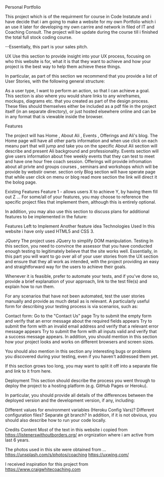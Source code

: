 Personal Portfolio 

This project which is of the requirment for course in Code Instatute and i have decide that i am going to make a website for my own
Portfolio which i an use it later for developing my own carrire and network in filed of IT  and Coaching Consult.
The project will be update during the course till i finished the total full stock coding course.

--Essentially, this part is your sales pitch.

UX
Use this section to provide insight into your UX process, focusing on who this website is for, what it is that they want to achieve and how your project is the best way to help them achieve these things.

In particular, as part of this section we recommend that you provide a list of User Stories, with the following general structure:

As a user type, I want to perform an action, so that I can achieve a goal.
This section is also where you would share links to any wireframes, mockups, diagrams etc. that you created as part of the design process. These files should themselves either be included as a pdf file in the project itself (in an separate directory), or just hosted elsewhere online and can be in any format that is viewable inside the browser.

Features

The project will has Home , About Ali , Events , Offerings and Ali's blog.
The Home page will have all other parts information and when use click on each meanu part that will jump and take you on the specific
About Ali section will describe and present Ali background and professionality.
Events section will give users information about free weekly events that they can test to meet and have one hour free coach session.
Offerings will provide infromation about all privte and groups courses , seminars and workshops which will be provide by webstir owner. 
section only Blog section will have sperate page that while user click on menu or blog read more section the link will direct it the bolog page.


Existing Features
Feature 1 - allows users X to achieve Y, by having them fill out Z
...
For some/all of your features, you may choose to reference the specific project files that implement them, although this is entirely optional.

In addition, you may also use this section to discuss plans for additional features to be implemented in the future:

Features Left to Implement
Another feature idea
Technologies Used
In this website i have only used HTML5 and CSS 3. 

JQuery
The project uses JQuery to simplify DOM manipulation.
Testing
In this section, you need to convince the assessor that you have conducted enough testing to legitimately believe that the site works well. Essentially, in this part you will want to go over all of your user stories from the UX section and ensure that they all work as intended, with the project providing an easy and straightforward way for the users to achieve their goals.

Whenever it is feasible, prefer to automate your tests, and if you've done so, provide a brief explanation of your approach, link to the test file(s) and explain how to run them.

For any scenarios that have not been automated, test the user stories manually and provide as much detail as is relevant. A particularly useful form for describing your testing process is via scenarios, such as:

Contact form:
Go to the "Contact Us" page
Try to submit the empty form and verify that an error message about the required fields appears
Try to submit the form with an invalid email address and verify that a relevant error message appears
Try to submit the form with all inputs valid and verify that a success message appears.
In addition, you should mention in this section how your project looks and works on different browsers and screen sizes.

You should also mention in this section any interesting bugs or problems you discovered during your testing, even if you haven't addressed them yet.

If this section grows too long, you may want to split it off into a separate file and link to it from here.

Deployment
This section should describe the process you went through to deploy the project to a hosting platform (e.g. GitHub Pages or Heroku).

In particular, you should provide all details of the differences between the deployed version and the development version, if any, including:

Different values for environment variables (Heroku Config Vars)?
Different configuration files?
Separate git branch?
In addition, if it is not obvious, you should also describe how to run your code locally.

Credits
Content
Most of the text in this website i copied from https://listenerswithoutborders.org/ an orgnization where i am active from last 6 years.

The photos used in this site were obtained from ...
https://unsplash.com/s/photos/coaching
https://uxwing.com/ 

I received inspiration for this project from https://www.craigwhitecoaching.com
